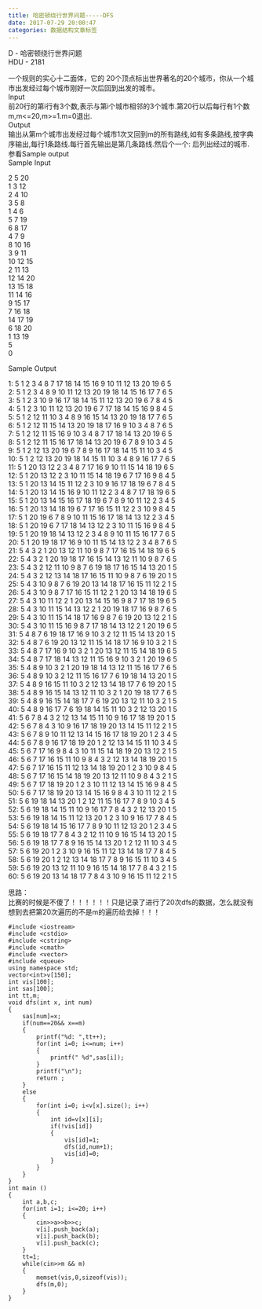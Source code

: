 ```yaml
---
title: 哈密顿绕行世界问题-----DFS
date: 2017-07-29 20:00:47
categories: 数据结构文章标签
---
```

  
D - 哈密顿绕行世界问题  
HDU - 2181  
  
一个规则的实心十二面体，它的 20个顶点标出世界著名的20个城市，你从一个城市出发经过每个城市刚好一次后回到出发的城市。  
Input  
前20行的第i行有3个数,表示与第i个城市相邻的3个城市.第20行以后每行有1个数m,m<=20,m>=1.m=0退出.  
Output  
输出从第m个城市出发经过每个城市1次又回到m<!-- more -->的所有路线,如有多条路线,按字典序输出,每行1条路线.每行首先输出是第几条路线.然后个一个:
后列出经过的城市.参看Sample output  
Sample Input  
  
2 5 20  
1 3 12  
2 4 10  
3 5 8  
1 4 6  
5 7 19  
6 8 17  
4 7 9  
8 10 16  
3 9 11  
10 12 15  
2 11 13  
12 14 20  
13 15 18  
11 14 16  
9 15 17  
7 16 18  
14 17 19  
6 18 20  
1 13 19  
5  
0  
  
Sample Output  
  
1: 5 1 2 3 4 8 7 17 18 14 15 16 9 10 11 12 13 20 19 6 5  
2: 5 1 2 3 4 8 9 10 11 12 13 20 19 18 14 15 16 17 7 6 5  
3: 5 1 2 3 10 9 16 17 18 14 15 11 12 13 20 19 6 7 8 4 5  
4: 5 1 2 3 10 11 12 13 20 19 6 7 17 18 14 15 16 9 8 4 5  
5: 5 1 2 12 11 10 3 4 8 9 16 15 14 13 20 19 18 17 7 6 5  
6: 5 1 2 12 11 15 14 13 20 19 18 17 16 9 10 3 4 8 7 6 5  
7: 5 1 2 12 11 15 16 9 10 3 4 8 7 17 18 14 13 20 19 6 5  
8: 5 1 2 12 11 15 16 17 18 14 13 20 19 6 7 8 9 10 3 4 5  
9: 5 1 2 12 13 20 19 6 7 8 9 16 17 18 14 15 11 10 3 4 5  
10: 5 1 2 12 13 20 19 18 14 15 11 10 3 4 8 9 16 17 7 6 5  
11: 5 1 20 13 12 2 3 4 8 7 17 16 9 10 11 15 14 18 19 6 5  
12: 5 1 20 13 12 2 3 10 11 15 14 18 19 6 7 17 16 9 8 4 5  
13: 5 1 20 13 14 15 11 12 2 3 10 9 16 17 18 19 6 7 8 4 5  
14: 5 1 20 13 14 15 16 9 10 11 12 2 3 4 8 7 17 18 19 6 5  
15: 5 1 20 13 14 15 16 17 18 19 6 7 8 9 10 11 12 2 3 4 5  
16: 5 1 20 13 14 18 19 6 7 17 16 15 11 12 2 3 10 9 8 4 5  
17: 5 1 20 19 6 7 8 9 10 11 15 16 17 18 14 13 12 2 3 4 5  
18: 5 1 20 19 6 7 17 18 14 13 12 2 3 10 11 15 16 9 8 4 5  
19: 5 1 20 19 18 14 13 12 2 3 4 8 9 10 11 15 16 17 7 6 5  
20: 5 1 20 19 18 17 16 9 10 11 15 14 13 12 2 3 4 8 7 6 5  
21: 5 4 3 2 1 20 13 12 11 10 9 8 7 17 16 15 14 18 19 6 5  
22: 5 4 3 2 1 20 19 18 17 16 15 14 13 12 11 10 9 8 7 6 5  
23: 5 4 3 2 12 11 10 9 8 7 6 19 18 17 16 15 14 13 20 1 5  
24: 5 4 3 2 12 13 14 18 17 16 15 11 10 9 8 7 6 19 20 1 5  
25: 5 4 3 10 9 8 7 6 19 20 13 14 18 17 16 15 11 12 2 1 5  
26: 5 4 3 10 9 8 7 17 16 15 11 12 2 1 20 13 14 18 19 6 5  
27: 5 4 3 10 11 12 2 1 20 13 14 15 16 9 8 7 17 18 19 6 5  
28: 5 4 3 10 11 15 14 13 12 2 1 20 19 18 17 16 9 8 7 6 5  
29: 5 4 3 10 11 15 14 18 17 16 9 8 7 6 19 20 13 12 2 1 5  
30: 5 4 3 10 11 15 16 9 8 7 17 18 14 13 12 2 1 20 19 6 5  
31: 5 4 8 7 6 19 18 17 16 9 10 3 2 12 11 15 14 13 20 1 5  
32: 5 4 8 7 6 19 20 13 12 11 15 14 18 17 16 9 10 3 2 1 5  
33: 5 4 8 7 17 16 9 10 3 2 1 20 13 12 11 15 14 18 19 6 5  
34: 5 4 8 7 17 18 14 13 12 11 15 16 9 10 3 2 1 20 19 6 5  
35: 5 4 8 9 10 3 2 1 20 19 18 14 13 12 11 15 16 17 7 6 5  
36: 5 4 8 9 10 3 2 12 11 15 16 17 7 6 19 18 14 13 20 1 5  
37: 5 4 8 9 16 15 11 10 3 2 12 13 14 18 17 7 6 19 20 1 5  
38: 5 4 8 9 16 15 14 13 12 11 10 3 2 1 20 19 18 17 7 6 5  
39: 5 4 8 9 16 15 14 18 17 7 6 19 20 13 12 11 10 3 2 1 5  
40: 5 4 8 9 16 17 7 6 19 18 14 15 11 10 3 2 12 13 20 1 5  
41: 5 6 7 8 4 3 2 12 13 14 15 11 10 9 16 17 18 19 20 1 5  
42: 5 6 7 8 4 3 10 9 16 17 18 19 20 13 14 15 11 12 2 1 5  
43: 5 6 7 8 9 10 11 12 13 14 15 16 17 18 19 20 1 2 3 4 5  
44: 5 6 7 8 9 16 17 18 19 20 1 2 12 13 14 15 11 10 3 4 5  
45: 5 6 7 17 16 9 8 4 3 10 11 15 14 18 19 20 13 12 2 1 5  
46: 5 6 7 17 16 15 11 10 9 8 4 3 2 12 13 14 18 19 20 1 5  
47: 5 6 7 17 16 15 11 12 13 14 18 19 20 1 2 3 10 9 8 4 5  
48: 5 6 7 17 16 15 14 18 19 20 13 12 11 10 9 8 4 3 2 1 5  
49: 5 6 7 17 18 19 20 1 2 3 10 11 12 13 14 15 16 9 8 4 5  
50: 5 6 7 17 18 19 20 13 14 15 16 9 8 4 3 10 11 12 2 1 5  
51: 5 6 19 18 14 13 20 1 2 12 11 15 16 17 7 8 9 10 3 4 5  
52: 5 6 19 18 14 15 11 10 9 16 17 7 8 4 3 2 12 13 20 1 5  
53: 5 6 19 18 14 15 11 12 13 20 1 2 3 10 9 16 17 7 8 4 5  
54: 5 6 19 18 14 15 16 17 7 8 9 10 11 12 13 20 1 2 3 4 5  
55: 5 6 19 18 17 7 8 4 3 2 12 11 10 9 16 15 14 13 20 1 5  
56: 5 6 19 18 17 7 8 9 16 15 14 13 20 1 2 12 11 10 3 4 5  
57: 5 6 19 20 1 2 3 10 9 16 15 11 12 13 14 18 17 7 8 4 5  
58: 5 6 19 20 1 2 12 13 14 18 17 7 8 9 16 15 11 10 3 4 5  
59: 5 6 19 20 13 12 11 10 9 16 15 14 18 17 7 8 4 3 2 1 5  
60: 5 6 19 20 13 14 18 17 7 8 4 3 10 9 16 15 11 12 2 1 5  
  
思路：  
比赛的时候是不傻了！！！！！！只是记录了进行了20次dfs的数据，怎么就没有想到去把第20次遍历的不是m的遍历给去掉！！！  

    
    
    #include <iostream>
    #include <cstdio>
    #include <cstring>
    #include <cmath>
    #include <vector>
    #include <queue>
    using namespace std;
    vector<int>v[150];
    int vis[100];
    int sas[100];
    int tt,m;
    void dfs(int x, int num)
    {
        sas[num]=x;
        if(num==20&& x==m)
        {
            printf("%d: ",tt++);
            for(int i=0; i<=num; i++)
            {
                printf(" %d",sas[i]);
            }
            printf("\n");
            return ;
        }
        else
        {
            for(int i=0; i<v[x].size(); i++)
            {
                int id=v[x][i];
                if(!vis[id])
                {
                    vis[id]=1;
                    dfs(id,num+1);
                    vis[id]=0;
                }
            }
        }
    }
    int main ()
    {
        int a,b,c;
        for(int i=1; i<=20; i++)
        {
            cin>>a>>b>>c;
            v[i].push_back(a);
            v[i].push_back(b);
            v[i].push_back(c);
        }
        tt=1;
        while(cin>>m && m)
        {
            memset(vis,0,sizeof(vis));
            dfs(m,0);
        }
    }
    
    

  
  

